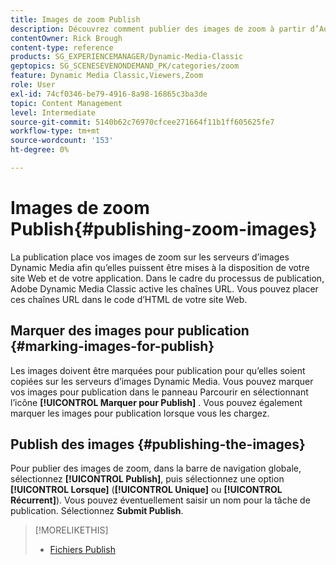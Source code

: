 ```yaml
---
title: Images de zoom Publish
description: Découvrez comment publier des images de zoom à partir d’Adobe Dynamic Media Classic.
contentOwner: Rick Brough
content-type: reference
products: SG_EXPERIENCEMANAGER/Dynamic-Media-Classic
geptopics: SG_SCENESEVENONDEMAND_PK/categories/zoom
feature: Dynamic Media Classic,Viewers,Zoom
role: User
exl-id: 74cf0346-be79-4916-8a98-16865c3ba3de
topic: Content Management
level: Intermediate
source-git-commit: 5140b62c76970cfcee271664f11b1ff605625fe7
workflow-type: tm+mt
source-wordcount: '153'
ht-degree: 0%

---
```


# Images de zoom Publish{#publishing-zoom-images}

La publication place vos images de zoom sur les serveurs d’images Dynamic Media afin qu’elles puissent être mises à la disposition de votre site Web et de votre application. Dans le cadre du processus de publication, Adobe Dynamic Media Classic active les chaînes URL. Vous pouvez placer ces chaînes URL dans le code d’HTML de votre site Web.

## Marquer des images pour publication {#marking-images-for-publish}

Les images doivent être marquées pour publication pour qu’elles soient copiées sur les serveurs d’images Dynamic Media. Vous pouvez marquer vos images pour publication dans le panneau Parcourir en sélectionnant l’icône **[!UICONTROL Marquer pour Publish]** . Vous pouvez également marquer les images pour publication lorsque vous les chargez.

## Publish des images {#publishing-the-images}

Pour publier des images de zoom, dans la barre de navigation globale, sélectionnez **[!UICONTROL Publish]**, puis sélectionnez une option **[!UICONTROL Lorsque]** (**[!UICONTROL Unique]** ou **[!UICONTROL Récurrent]**). Vous pouvez éventuellement saisir un nom pour la tâche de publication. Sélectionnez **Submit Publish**.

>[!MORELIKETHIS]
>
>* [Fichiers Publish](publishing-files.md#publishing_files)
